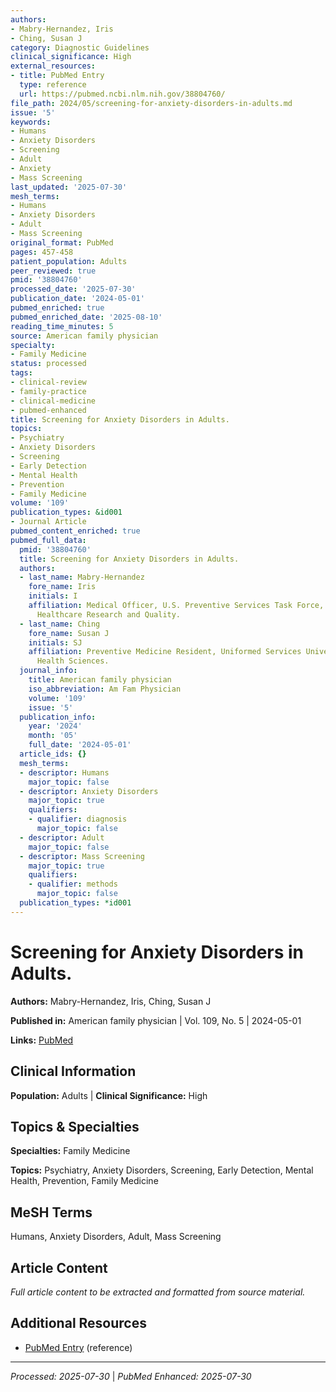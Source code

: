 ```yaml
---
authors:
- Mabry-Hernandez, Iris
- Ching, Susan J
category: Diagnostic Guidelines
clinical_significance: High
external_resources:
- title: PubMed Entry
  type: reference
  url: https://pubmed.ncbi.nlm.nih.gov/38804760/
file_path: 2024/05/screening-for-anxiety-disorders-in-adults.md
issue: '5'
keywords:
- Humans
- Anxiety Disorders
- Screening
- Adult
- Anxiety
- Mass Screening
last_updated: '2025-07-30'
mesh_terms:
- Humans
- Anxiety Disorders
- Adult
- Mass Screening
original_format: PubMed
pages: 457-458
patient_population: Adults
peer_reviewed: true
pmid: '38804760'
processed_date: '2025-07-30'
publication_date: '2024-05-01'
pubmed_enriched: true
pubmed_enriched_date: '2025-08-10'
reading_time_minutes: 5
source: American family physician
specialty:
- Family Medicine
status: processed
tags:
- clinical-review
- family-practice
- clinical-medicine
- pubmed-enhanced
title: Screening for Anxiety Disorders in Adults.
topics:
- Psychiatry
- Anxiety Disorders
- Screening
- Early Detection
- Mental Health
- Prevention
- Family Medicine
volume: '109'
publication_types: &id001
- Journal Article
pubmed_content_enriched: true
pubmed_full_data:
  pmid: '38804760'
  title: Screening for Anxiety Disorders in Adults.
  authors:
  - last_name: Mabry-Hernandez
    fore_name: Iris
    initials: I
    affiliation: Medical Officer, U.S. Preventive Services Task Force, Agency for
      Healthcare Research and Quality.
  - last_name: Ching
    fore_name: Susan J
    initials: SJ
    affiliation: Preventive Medicine Resident, Uniformed Services University of the
      Health Sciences.
  journal_info:
    title: American family physician
    iso_abbreviation: Am Fam Physician
    volume: '109'
    issue: '5'
  publication_info:
    year: '2024'
    month: '05'
    full_date: '2024-05-01'
  article_ids: {}
  mesh_terms:
  - descriptor: Humans
    major_topic: false
  - descriptor: Anxiety Disorders
    major_topic: true
    qualifiers:
    - qualifier: diagnosis
      major_topic: false
  - descriptor: Adult
    major_topic: false
  - descriptor: Mass Screening
    major_topic: true
    qualifiers:
    - qualifier: methods
      major_topic: false
  publication_types: *id001
---
```


# Screening for Anxiety Disorders in Adults.

**Authors:** Mabry-Hernandez, Iris, Ching, Susan J

**Published in:** American family physician | Vol. 109, No. 5 | 2024-05-01

**Links:** [PubMed](https://pubmed.ncbi.nlm.nih.gov/38804760/)

## Clinical Information

**Population:** Adults | **Clinical Significance:** High

## Topics & Specialties

**Specialties:** Family Medicine

**Topics:** Psychiatry, Anxiety Disorders, Screening, Early Detection, Mental Health, Prevention, Family Medicine

## MeSH Terms

Humans, Anxiety Disorders, Adult, Mass Screening

## Article Content

*Full article content to be extracted and formatted from source material.*

## Additional Resources

- [PubMed Entry](https://pubmed.ncbi.nlm.nih.gov/38804760/) (reference)

---

*Processed: 2025-07-30* | *PubMed Enhanced: 2025-07-30*
